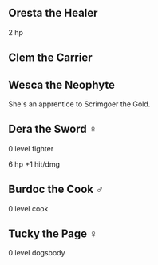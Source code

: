 
## Oresta the Healer

  2 hp

## Clem the Carrier

## Wesca the Neophyte

She's an apprentice to Scrimgoer the Gold.

## Dera the Sword ♀

0 level fighter

  6 hp
  +1 hit/dmg

## Burdoc the Cook ♂

0 level cook

## Tucky the Page ♀

0 level dogsbody

